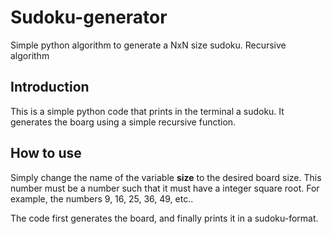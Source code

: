 # Sudoku-generator

Simple python algorithm to generate a NxN size sudoku. Recursive algorithm

## Introduction

This is a simple python code that prints in the terminal a sudoku. It generates the boarg using a simple recursive function.

## How to use

Simply change the name of the variable **size** to the desired board size. This number must be a number such that it must have a integer square root. For example, the numbers 9, 16, 25, 36, 49, etc..

The code first generates the board, and finally prints it in a sudoku-format.
